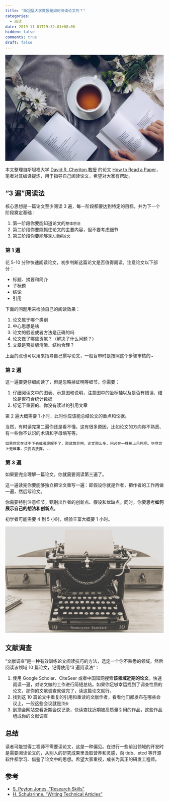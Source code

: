 ```yaml
---
title: "斯坦福大学教授是如何阅读论文的？"
categories:
  - 阅读
date: 2019-11-01T19:32:01+08:00
hidden: false
comments: true
draft: false
---
```


![](https://raw.githubusercontent.com/alwqx/osshub/master/oss/banner/reading-01.jpg)

本文整理自斯坦福大学 [David R. Cheriton 教授](http://web.stanford.edu/~cheriton/) 的论文 [How to Read a Paper](https://web.stanford.edu/class/ee384m/Handouts/HowtoReadPaper.pdf)，笔者对其编译提炼，用于指导自己阅读论文，希望对大家有帮助。

<!--more-->

## “3 遍”阅读法

核心思想是一篇论文至少阅读 3 遍，每一阶段都要达到特定的目标，并为下一个阶段奠定基础：

1. 第一阶段你要能知道论文的`整体想法`
2. 第二阶段你要能抓住论文的主要内容，但不要考虑细节
3. 第三阶段你要能够`深入理解论文`

### 第 1 遍

花 5-10 分钟快速阅读论文，初步判断这篇论文是否值得阅读。注意论文以下部分：

- 标题、摘要和简介
- 子标题
- 结论
- 引用

下面的问题用来检验自己的阅读效果：

1. 论文属于哪个类别
2. 中心思想是啥
3. 论文的假设或者方法是正确的吗
4. 论文做了哪些贡献？（解决了什么问题？）
5. 文章是否排版清晰、结构合理？

上面的点也可以用来指导自己撰写论文，一般盲审时是按照这个步骤审核的~

### 第 2 遍

这一遍要更仔细阅读了，但是忽略掉证明等细节。你需要：

1. 仔细阅读文中的图表、示意图和说明，注意图中的坐标轴以及是否有错误、结论是否符合统计数据
2. 标记下重要的、你没有读过的引用文章

第 2 遍大概需要 1 小时，此时你应该能总结论文的重点和论据。

当然，有时读完第二遍你还是看不懂。这有很多原因，比如论文的方向你不熟悉、有一些你不认识的术语和字母缩写等。

`如果你实在读不下去或者理解不了，那就放弃吧，论文那么多，何必在一棵树上吊死呢。毕竟世上无难事，只要肯放弃。..`

### 第 3 遍

如果要完全理解一篇论文，你就需要阅读第三遍了。

这一遍读完你要能够独立把论文重写一遍：即假设你就是作者，把作者的工作再做一遍，然后写论文。

你需要特别注意细节，甄别出作者的创新点、假设和优缺点。同时，你要思考**如何展示自己的想法和创新点**。

初学者可能需要 4 到 5 小时，经验丰富大概要 1 小时。

![](https://raw.githubusercontent.com/adolphlwq/osshub/master/oss/banner/typewriter-2.jpg)

## 文献调查

“文献调查”是一种有效训练论文阅读技巧的方法，选定一个你不熟悉的领域，然后阅读该领域 10 篇论文，记得使用“3 遍阅读法”：

1. 使用 Google Scholar、CiteSeer 或者中国知网搜索**该领域近期的论文**。快速阅读一遍，对论文做的工作进行简短总结。如果你足够幸运找到了调查性质的论文，那你的文献调查就做完了，读这篇论文就行。
2. 找到这 10 篇论文中重复的引用和重读的文献作者，看看他们都发布在哪些会议上，一般这些会议就是`顶会`
3. 到顶会网站查看近期会议记录，快读查找近期被高质量引用的作品，这些作品组成你的文献调查

## 总结

读者可能觉得工程师不需要读论文，这是一种偏见。在进行一些前沿领域的开发时是需要阅读论文的，从别人的研究成果里汲取营养和灵感，向 tidb、etcd 等开源软件都学习、借鉴了论文中的思想。希望大家重视，成长为真正的研发工程师。

## 参考

- [S. Peyton Jones, "Research Skills"](https://www.microsoft.com/en-us/research/people/simonpj/)
- [H. Schulzrinne, “Writing Technical Articles”](http://www.cs.columbia.edu/hgs/etc/writingstyle.html)
